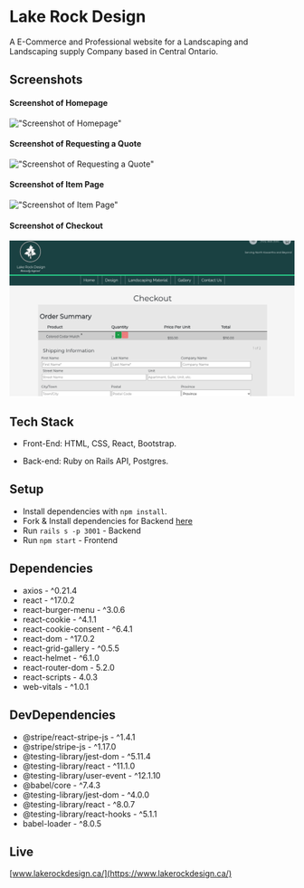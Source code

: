 # Lake Rock Design 
A E-Commerce and Professional website for a Landscaping and Landscaping supply Company based in Central Ontario.

## Screenshots
#### Screenshot of Homepage
!["Screenshot of Homepage"]()
#### Screenshot of Requesting a Quote
!["Screenshot of Requesting a Quote"]()
#### Screenshot of Item Page
!["Screenshot of Item Page"]()
#### Screenshot of Checkout
!["Screenshot of Checkout page"](docs/checkout.png)

## Tech Stack
* Front-End: HTML, CSS, React, Bootstrap.

* Back-end: Ruby on Rails API, Postgres.

<!-- * Testing: Jest, Storybook, and Cypress. -->

## Setup

* Install dependencies with `npm install`.
* Fork & Install dependencies for Backend [here](https://github.com/kylemcloughlin/dulder_landscaping_api)
* Run `rails s -p 3001` - Backend
* Run `npm start` - Frontend

## Dependencies 
  * axios -  ^0.21.4
  *  react - ^17.0.2
  *  react-burger-menu - ^3.0.6
  *  react-cookie - ^4.1.1
  *  react-cookie-consent - ^6.4.1
  *  react-dom - ^17.0.2
  *  react-grid-gallery - ^0.5.5
  *  react-helmet - ^6.1.0
  *  react-router-dom - 5.2.0
  *  react-scripts - 4.0.3
  *  web-vitals - ^1.0.1
 
 ## DevDependencies 
  * @stripe/react-stripe-js - ^1.4.1
  * @stripe/stripe-js - ^1.17.0
  * @testing-library/jest-dom - ^5.11.4
  * @testing-library/react - ^11.1.0
  * @testing-library/user-event - ^12.1.10
  * @babel/core - ^7.4.3
  * @testing-library/jest-dom - ^4.0.0
  * @testing-library/react - ^8.0.7
  * @testing-library/react-hooks - ^5.1.1
  * babel-loader - ^8.0.5

  ## Live 

  [www.lakerockdesign.ca/](https://www.lakerockdesign.ca/)